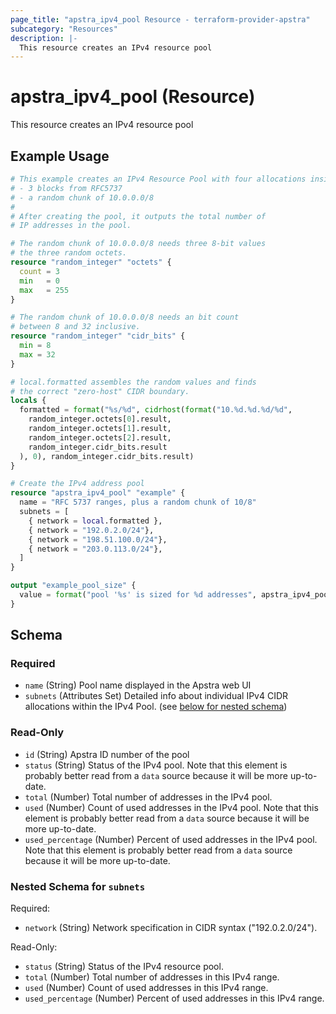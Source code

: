 ```yaml
---
page_title: "apstra_ipv4_pool Resource - terraform-provider-apstra"
subcategory: "Resources"
description: |-
  This resource creates an IPv4 resource pool
---
```


# apstra_ipv4_pool (Resource)

This resource creates an IPv4 resource pool


## Example Usage

```terraform
# This example creates an IPv4 Resource Pool with four allocations inside:
# - 3 blocks from RFC5737
# - a random chunk of 10.0.0.0/8
#
# After creating the pool, it outputs the total number of
# IP addresses in the pool.

# The random chunk of 10.0.0.0/8 needs three 8-bit values
# the three random octets.
resource "random_integer" "octets" {
  count = 3
  min   = 0
  max   = 255
}

# The random chunk of 10.0.0.0/8 needs an bit count
# between 8 and 32 inclusive.
resource "random_integer" "cidr_bits" {
  min = 8
  max = 32
}

# local.formatted assembles the random values and finds
# the correct "zero-host" CIDR boundary.
locals {
  formatted = format("%s/%d", cidrhost(format("10.%d.%d.%d/%d",
    random_integer.octets[0].result,
    random_integer.octets[1].result,
    random_integer.octets[2].result,
    random_integer.cidr_bits.result
  ), 0), random_integer.cidr_bits.result)
}

# Create the IPv4 address pool
resource "apstra_ipv4_pool" "example" {
  name = "RFC 5737 ranges, plus a random chunk of 10/8"
  subnets = [
    { network = local.formatted },
    { network = "192.0.2.0/24"},
    { network = "198.51.100.0/24"},
    { network = "203.0.113.0/24"},
  ]
}

output "example_pool_size" {
  value = format("pool '%s' is sized for %d addresses", apstra_ipv4_pool.example.name, apstra_ipv4_pool.example.total)
}
```

<!-- schema generated by tfplugindocs -->
## Schema

### Required

- `name` (String) Pool name displayed in the Apstra web UI
- `subnets` (Attributes Set) Detailed info about individual IPv4 CIDR allocations within the IPv4 Pool. (see [below for nested schema](#nestedatt--subnets))

### Read-Only

- `id` (String) Apstra ID number of the pool
- `status` (String) Status of the IPv4 pool. Note that this element is probably better read from a `data` source because it will be more up-to-date.
- `total` (Number) Total number of addresses in the IPv4 pool.
- `used` (Number) Count of used addresses in the IPv4 pool. Note that this element is probably better read from a `data` source because it will be more up-to-date.
- `used_percentage` (Number) Percent of used addresses in the IPv4 pool. Note that this element is probably better read from a `data` source because it will be more up-to-date.

<a id="nestedatt--subnets"></a>
### Nested Schema for `subnets`

Required:

- `network` (String) Network specification in CIDR syntax ("192.0.2.0/24").

Read-Only:

- `status` (String) Status of the IPv4 resource pool.
- `total` (Number) Total number of addresses in this IPv4 range.
- `used` (Number) Count of used addresses in this IPv4 range.
- `used_percentage` (Number) Percent of used addresses in this IPv4 range.
